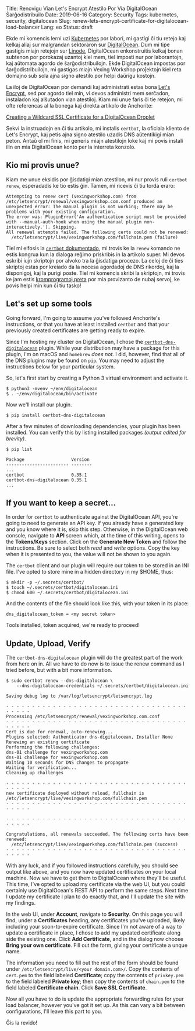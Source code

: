 Title: Renovigu Vian Let's Encrypt Atestilo Por Via DigitalOcean Ŝarĝodistribuilo
Date: 2019-06-16
Category: Security
Tags: kubernetes, security, digitalocean
Slug: renew-lets-encrypt-certificate-for-digitalocean-load-balancer
Lang: eo
Status: draft

Ekde mi komencis lerni uzi [Kubernetes](https://kubernetes.io) por labori, mi
gastigi ĉi tiu retejo kaj kelkaj aliaj sur malgrandan sektoraron sur
[DigitalOcean](https://digitalocean.com). Dum mi tipe gastigis miajn retejojn
sur [Linode](https://linode.com), DigitalOcean enkonstruitis kelkaj bonan
subtenon por porokazaj uzantoj kiel mem, tiel imposti nur por laborantojn, kaj
aŭtomata agordo de ŝarĝodistribuilojn. Ekde DigitalOcean impostas por
ŝarĝodistribuilojn, mi gastigas miajn Vexing Workshop proĵektojn kiel reta
domajno sub sola ajna signo atestilo por helpi daŭrigu kostojn.

La iloj de DigitalOcean por demandi kaj administrati estas bona [Let's
Encrypt](https://letsencrypt.org), sed por agordo tiel min, vi devos administri
mem serĉadon, instaladon kaj alŝutadon vian atestiloj. Kiam mi unue faris ĉi tie
retejon, mi ofte referencas al la bonega kaj direkta artikolo de Anchorite:

[Creating a Wildcard SSL Certificate for a DigitalOcean Droplet](https://www.stauber.org/index.php/2018/12/02/creating-a-wildcard-ssl-certificate-for-a-digitalocean-droplet/)

Sekvi la instruadojn en ĉi tiu artikolo, mi instalis `certbot`, la oficiala
kliento de Let's Encrypt, kaj petis ajna signo atestilo uzadis DNS aŭtentikigi
mian peton. Antaŭ ol mi finis, mi generis miajn atestilojn loke kaj mi povis
instali ilin en mia DigitalOcean konto per la interreta konzolo.

## Kio mi provis unue?

Kiam me unue eksidis por ĝisdatigi mian atestilon, mi nur provis ruli `certbot
renew`, esperadadis ke tio estis ĝin. Tamen, mi ricevis ĉi tiu torda eraro:

```shell
Attempting to renew cert (vexingworkshop.com) from /etc/letsencrypt/renewal/vexingworkshop.com.conf produced an unexpected error: The manual plugin is not working; there may be problems with your existing configuration.
The error was: PluginError('An authentication script must be provided with --manual-auth-hook when using the manual plugin non-interactively.'). Skipping.
All renewal attempts failed. The following certs could not be renewed:
  /etc/letsencrypt/live/vexingworkshop.com/fullchain.pem (failure)
```

Tiel mi elfosis la [`certbot` dokumentado](https://certbot.eff.org/docs/), mi
trovis ke la `renew` komando ne estis kongrua kun la dialoga reĝimo priskribis
in la artikolo super. Mi devos eskribi iujn skriptojn por alvoko tra la
ĝisdatiga procezo. La celoj de ĉi ties skriptoj estas por kreiado da la necesa
agordadoj de DNS rikordoj, kaj la disponigoj, kaj la purigi poste. Tiel mi
komencis skribi la skriptojn, mi trovis ke jam estis [kromprogramoj
preta](https://certbot.eff.org/docs/using.html#id15) por mia provizanto de nubaj
servoj, ke povis helpi min kun ĉi tiu tasko!

## Let's set up some tools

Going forward, I'm going to assume you've followed Anchorite's instructions, or
that you have at least installed `certbot` and that your previously created
certificates are getting ready to expire.

Since I'm hosting my cluster on DigitalOcean, I chose the
[`certbot-dns-digitalocean`](https://certbot-dns-digitalocean.readthedocs.io/en/stable/)
plugin. While your distribution may have a package for this plugin, I'm on macOS
and `homebrew` _does not._ I did, however, find that all of the DNS plugins may
be found on `pip`. You may need to adjust the instructions below for your
particular system.

So, let's first start by creating a Python 3 virtual environment and activate
it.

```shell
$ python3 -mvenv ~/env/digitalocean
$ . ~/env/digitalocean/bin/activate
```

Now we'll install our plugin.

```shell
$ pip install certbot-dns-digitalocean
```

After a few minutes of downloading dependencies, your plugin has been installed.
You can verify this by listing installed packages _(output edited for brevity)_.

```shell
$ pip list

Package                  Version 
------------------------ --------
...
certbot                  0.35.1  
certbot-dns-digitalocean 0.35.1  
...
```

## If you want to keep a secret...

In order for `certbot` to authenticate against the DigitalOcean API, you're
going to need to generate an API key. If you already have a generated key and
you know where it is, skip this step. Otherwise, in the DigitalOcean web
console, navigate to __API__ screen which, at the time of this writing, opens to
the __Tokens/Keys__ section. Click on the __Generate New Token__ and follow the
instructions. Be sure to select both _read_ and _write_ options. Copy the key
when it is presented to you, the value will not be shown to you again.

The `certbot` client and our plugin will require our token to be stored in an
INI file. I've opted to store mine in a hidden directory in my $HOME, thus:

```shell
$ mkdir -p ~/.secrets/certbot/
$ touch ~/.secrets/certbot/digitalocean.ini
$ chmod 600 ~/.secrets/certbot/digitalocean.ini
```

And the contents of the file should look like this, with your token in its
place:

```config
dns_digitalocean_token = <my secret token>
```

Tools installed, token acquired, we're ready to proceed!

## Update, Upload, Verify

The `certbot-dns-digitalocean` plugin will do the greatest part of the work from
here on in. All we have to do now is to issue the renew command as I tried
before, but with a bit more information.

```shell
$ sudo certbot renew --dns-digitalocean \
    --dns-digitalocean-credentials ~/.secrets/certbot/digitalocean.ini

Saving debug log to /var/log/letsencrypt/letsencrypt.log

- - - - - - - - - - - - - - - - - - - - - - - - - - - - - - - - - - - - - - - -
Processing /etc/letsencrypt/renewal/vexingworkshop.com.conf
- - - - - - - - - - - - - - - - - - - - - - - - - - - - - - - - - - - - - - - -
Cert is due for renewal, auto-renewing...
Plugins selected: Authenticator dns-digitalocean, Installer None
Renewing an existing certificate
Performing the following challenges:
dns-01 challenge for vexingworkshop.com
dns-01 challenge for vexingworkshop.com
Waiting 10 seconds for DNS changes to propagate
Waiting for verification...
Cleaning up challenges

- - - - - - - - - - - - - - - - - - - - - - - - - - - - - - - - - - - - - - - -
new certificate deployed without reload, fullchain is
/etc/letsencrypt/live/vexingworkshop.com/fullchain.pem
- - - - - - - - - - - - - - - - - - - - - - - - - - - - - - - - - - - - - - - -

- - - - - - - - - - - - - - - - - - - - - - - - - - - - - - - - - - - - - - - -

Congratulations, all renewals succeeded. The following certs have been renewed:
  /etc/letsencrypt/live/vexingworkshop.com/fullchain.pem (success)
- - - - - - - - - - - - - - - - - - - - - - - - - - - - - - - - - - - - - - - -
```

With any luck, and if you followed instructions carefully, you should see output
like above, and you now have updated certificates on your local machine. Now we
have to get them to DigitalOcean where they'll be useful. This time, I've opted
to upload my certificate via the web UI, but you could certainly use
DigitalOcean's REST API to perform the same steps. Next time I update my
certificate I plan to do exactly that, and I'll update the site with my
findings.

In the web UI, under __Account__, navigate to __Security__. On this page you
will find, under a __Certificates__ heading, any certificates you've uploaded,
likely including your soon-to-expire certificate. Since I'm not aware of a way
to update a certificate in place, I chose to add my updated certificate along
side the existing one. Click __Add Certificate__, and in the dialog now choose
__Bring your own certificate__. Fill out the form, giving your certificate a
unque name.

The information you need to fill out the rest of the form should be found under
`/etc/letsencrypt/live/<your domain.com>/`. Copy the contents of `cert.pem` to
the field labeled __Certificate__; copy the contents of `privkey.pem` to the
field labeled __Private key__; then copy the contents of `chain.pem` to the
field labeled __Certificate chain__. Click __Save SSL Certificate__.

Now all you have to do is update the appropriate forwarding rules for your load
balancer, however you've got it set up. As this can vary a bit between
configurations, I'll leave this part to you.

Ĝis la revido!
